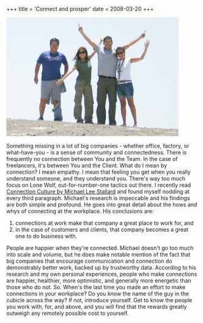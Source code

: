 +++
title = 'Connect and prosper'
date = 2008-03-20
+++

<img src="./friends.jpg" alt="A photo of some friends smiling" class="photo" />

Something missing in a lot of big companies - whether office, factory, or what-have-you - is a sense of community and connectedness. There is frequently no connection between You and the Team. In the case of freelancers, it's between You and the Client. What do I mean by connection? I mean empathy. I mean that feeling you get when you really understand someone, and they understand you. There's way too much focus on Lone Wolf, out-for-number-one tactics out there. I recently read [Connection Culture by Michael Lee Stallard](http://changethis.com/44.06.ConnectionCulture) and found myself nodding at every third paragraph. Michael's research is impeccable and his findings are both simple and profound. He goes into great detail about the hows and whys of connecting at the workplace. His conclusions are:

1. connections at work make that company a great place to work for, and
2. in the case of customers and clients, that company becomes a great one to do business with.

People are happier when they're connected. Michael doesn't go too much into scale and volume, but he does make notable mention of the fact that big companies that encourage communication and connection do demonstrably better work, backed up by trustworthy data. According to his research and my own personal experiences, people who make connections are happier, healthier, more optimistic, and generally more energetic than those who do not. So. When's the last time you made an effort to make connections in your workplace? Do you know the name of the guy in the cubicle across the way? If not, introduce yourself. Get to know the people you work with, for, and above, and you will find that the rewards greatly outweigh any remotely possible cost to yourself.
